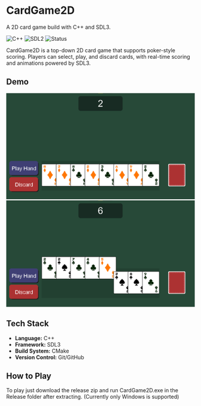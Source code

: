 # CardGame2D

A 2D card game build with C++ and SDL3.

![C++](https://img.shields.io/badge/language-C++-blue)
![SDL2](https://img.shields.io/badge/framework-SDL3-green)
![Status](https://img.shields.io/badge/status-active-brightgreen)

CardGame2D is a top-down 2D card game that supports poker-style scoring.
Players can select, play, and discard cards, with real-time scoring and
animations powered by SDL3.  

## Demo
![Gameplay Screenshot](./assets/Screenshots/screenshot1.png)
![Gameplay Screenshot](./assets/Screenshots/screenshot2.png)

## Tech Stack
- **Language:** C++
- **Framework:** SDL3
- **Build System:** CMake
- **Version Control:** Git/GitHub

## How to Play
To play just download the release zip and run CardGame2D.exe in the 
Release folder after extracting.
(Currently only Windows is supported)


